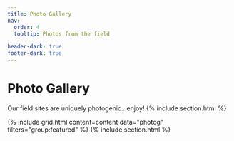 ```yaml
---
title: Photo Gallery
nav:
  order: 4
  tooltip: Photos from the field

header-dark: true
footer-dark: true
---
```


# Photo Gallery
Our field sites are uniquely photogenic...enjoy!
{% include section.html %}

{% include grid.html content=content data="photog" filters="group:featured" %} 
{% include section.html %}


